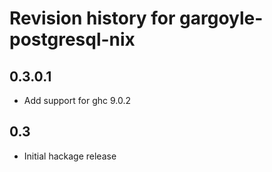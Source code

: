 # Revision history for gargoyle-postgresql-nix

## 0.3.0.1

* Add support for ghc 9.0.2

## 0.3

* Initial hackage release
